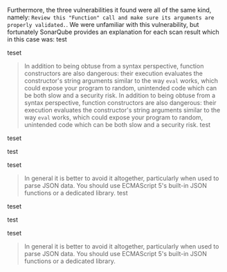 Furthermore, the three vulnerabilities it found were all of the same kind, namely: `Review this "Function" call and make sure its arguments are properly validated.`. We were unfamiliar with this vulnerability, but fortunately SonarQube provides an explanation for each scan result which in this case was: 
 test

teset

> In addition to being obtuse from a syntax perspective, function constructors are also dangerous: their execution evaluates the constructor's string arguments similar to the way `eval` works, which could expose your program to random, unintended code which can be both slow and a security risk. 
>In addition to being obtuse from a syntax perspective, function constructors are also dangerous: their execution evaluates the constructor's string arguments similar to the way `eval` works, which could expose your program to random, unintended code which can be both slow and a security risk. 
test

teset

> 
test

teset


> In general it is better to avoid it altogether, particularly when used to parse JSON data. You should use ECMAScript 5's built-in JSON functions or a dedicated library. 
test

teset

test

teset

>In general it is better to avoid it altogether, particularly when used to parse JSON data. You should use ECMAScript 5's built-in JSON functions or a dedicated library. 
 
